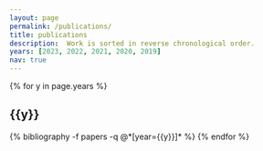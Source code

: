 ```yaml
---
layout: page
permalink: /publications/
title: publications
description:  Work is sorted in reverse chronological order. 
years: [2023, 2022, 2021, 2020, 2019]
nav: true
---
```

<!-- A print version is <a href="{{ Publications_by_Jared_Miller.pdf | prepend: '/assets/pdf/' | relative_url }}">available.</a> -->
<div class="publications">

{% for y in page.years %}
  <h2 class="year">{{y}}</h2>
  {% bibliography -f papers -q @*[year={{y}}]* %}
{% endfor %}

</div>
